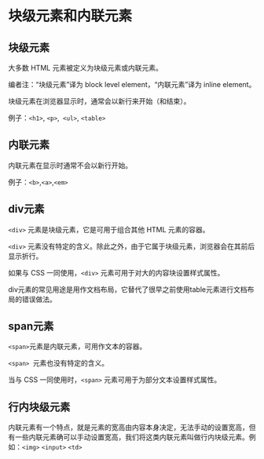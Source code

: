 # 块级元素和内联元素

## 块级元素

大多数 HTML 元素被定义为块级元素或内联元素。

编者注：“块级元素”译为 block level element，“内联元素”译为 inline element。

块级元素在浏览器显示时，通常会以新行来开始（和结束）。

例子：`<h1>`, `<p>`,` <ul>`, `<table>`

## 内联元素

内联元素在显示时通常不会以新行开始。

例子：`<b>`,`<a>`,`<em>`

## div元素

`<div>` 元素是块级元素，它是可用于组合其他 HTML 元素的容器。

`<div>` 元素没有特定的含义。除此之外，由于它属于块级元素，浏览器会在其前后显示折行。

如果与 CSS 一同使用，`<div>` 元素可用于对大的内容块设置样式属性。

div元素的常见用途是用作文档布局，它替代了很早之前使用table元素进行文档布局的错误做法。

## span元素

`<span>`元素是内联元素，可用作文本的容器。

`<span> `元素也没有特定的含义。

当与 CSS 一同使用时，`<span>` 元素可用于为部分文本设置样式属性。

## 行内块级元素

内联元素有一个特点，就是元素的宽高由内容本身决定，无法手动的设置宽高，但有一些内联元素确可以手动设置宽高，我们将这类内联元素叫做行内块级元素。例如：`<img>` `<input>` `<td>`